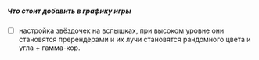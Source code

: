 ##### Что стоит добавить в графику игры
- [ ] настройка звёздочек на вспышках, при высоком уровне они становятся пререндерами и их лучи становятся рандомного цвета и угла + гамма-кор.
